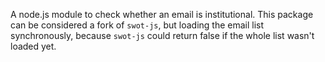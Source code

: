 A node.js module to check whether an email is institutional. This package can be considered a fork of `swot-js`, but loading the email list synchronously, because `swot-js` could return false if the whole list wasn't loaded yet.
